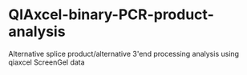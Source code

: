 # QIAxcel-binary-PCR-product-analysis
Alternative splice product/alternative 3'end processing analysis using qiaxcel ScreenGel data

